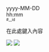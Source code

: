 <tr data-timestamp="__timestamp" data-id="__id">
<td width="150" align="right">yyyy-MM-DD<br>hh:mm<br><sup><sub>#__id</sub></sup></td>
<td><p>
在此處鍵入內容</p><p>
<a href="src/__pic_ID.jpg?raw=true"><img src="thumbnail/__pic_ID.webp"></a>
<a href="src/__pic_ID.jpg?raw=true"><img src="thumbnail/__pic_ID.webp"></a></p>
</td><!-- ITEM-END -->
</tr>